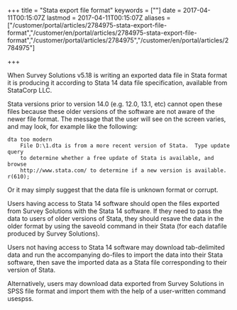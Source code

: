 ﻿+++
title = "Stata export file format"
keywords = [""]
date = 2017-04-11T00:15:07Z
lastmod = 2017-04-11T00:15:07Z
aliases = ["/customer/portal/articles/2784975-stata-export-file-format","/customer/en/portal/articles/2784975-stata-export-file-format","/customer/portal/articles/2784975","/customer/en/portal/articles/2784975"]

+++

When Survey Solutions v5.18 is writing an exported data file in Stata
format it is producing it according to Stata 14 data file specification,
available from StataCorp LLC.   
  
Stata versions prior to version 14.0 (e.g. 12.0, 13.1, etc) cannot open
these files because these older versions of the software are not aware
of the newer file format. The message that the user will see on the
screen varies, and may look, for example like the following:

    dta too modern
        File D:\1.dta is from a more recent version of Stata.  Type update query
        to determine whether a free update of Stata is available, and browse 
        http://www.stata.com/ to determine if a new version is available.
    r(610);

Or it may simply suggest that the data file is unknown format or
corrupt.  
  
Users having access to Stata 14 software should open the files exported
from Survey Solutions with the Stata 14 software. If they need to pass
the data to users of older versions of Stata, they should resave the
data in the older format by using the saveold command in their Stata
(for each datafile produced by Survey Solutions).  
  
Users not having access to Stata 14 software may download tab-delimited
data and run the accompanying do-files to import the data into their
Stata software, then save the imported data as a Stata file
corresponding to their version of Stata.  
  
Alternatively, users may download data exported from Survey Solutions in
SPSS file format and import them with the help of a user-written command
usespss.
